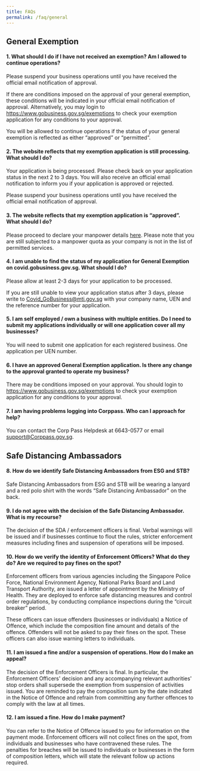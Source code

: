 ```yaml
---
title: FAQs
permalink: /faq/general
---
```


## General Exemption

#### 1. What should I do if I have not received an exemption? Am I allowed to continue operations?
Please suspend your business operations until you have received the official email notification of approval.

If there are conditions imposed on the approval of your general exemption, these conditions will be indicated in your official email notification of approval. Alternatively, you may login to <a href="https://go.gov.sg/exemptionstatus" target="_blank">https://www.gobusiness.gov.sg/exemptions</a> to check your exemption application for any conditions to your approval. 

You will be allowed to continue operations if the status of your general exemption is reflected as either “approved” or “permitted”.

#### 2. The website reflects that my exemption application is still processing. What should I do?
Your application is being processed. Please check back on your application status in the next 2 to 3 days. You will also receive an official email notification to inform you if your application is approved or rejected.

Please suspend your business operations until you have received the official email notification of approval.

#### 3. The website reflects that my exemption application is “approved”. What should I do?
Please proceed to declare your manpower details <a href="https://go.gov.sg/exemptionstatus" target="_blank">here</a>. Please note that you are still subjected to a manpower quota as your company is not in the list of permitted services.

#### 4. I am unable to find the status of my application for General Exemption on covid.gobusiness.gov.sg. What should I do?
Please allow at least 2-3 days for your application to be processed. 

If you are still unable to view your application status after 3 days, please write to <a href = "mailto: Covid_GoBusiness@mti.gov.sg">Covid_GoBusiness@mti.gov.sg</a> with your company name, UEN and the reference number for your application.

#### 5. I am self employed / own a business with multiple entities. Do I need to submit my applications individually or will one application cover all my businesses?
You will need to submit one application for each registered business. One application per UEN number. 

#### 6. I have an approved General Exemption application. Is there any change to the approval granted to operate my business?
There may be conditions imposed on your approval. You should login to <a href = "https://www.gobusiness.gov.sg/exemptions">https://www.gobusiness.gov.sg/exemptions</a> to check your exemption application for any conditions to your approval. 

#### 7. I am having problems logging into Corppass. Who can I approach for help?
You can contact the Corp Pass Helpdesk at 6643-0577 or email <a href = "mailto: support@Corppass.gov.sg">support@Corppass.gov.sg</a>.

## Safe Distancing Ambassadors

#### 8. How do we identify Safe Distancing Ambassadors from ESG and STB?
Safe Distancing Ambassadors from ESG and STB will be wearing a lanyard and a red polo shirt with the words “Safe Distancing Ambassador” on the back.

#### 9. I do not agree with the decision of the Safe Distancing Ambassador. What is my recourse?
The decision of the SDA / enforcement officers is final. Verbal warnings will be issued and if businesses continue to flout the rules, stricter enforcement measures including fines and suspension of operations will be imposed.

#### 10. How do we verify the identity of Enforcement Officers? What do they do? Are we required to pay fines on the spot?
Enforcement officers from various agencies including the Singapore Police Force, National Environment Agency, National Parks Board and Land Transport Authority, are issued a letter of appointment by the Ministry of Health. They are deployed to enforce safe distancing measures and control order regulations, by conducting compliance inspections during the “circuit breaker” period.

These officers can issue offenders (businesses or individuals) a Notice of Offence, which include the composition fine amount and details of the offence. Offenders will not be asked to pay their fines on the spot. These officers can also issue warning letters to individuals.

#### 11. I am issued a fine and/or a suspension of operations. How do I make an appeal?
The decision of the Enforcement Officers is final. In particular, the Enforcement Officers' decision and any accompanying relevant authorities' stop orders shall supersede the exemption from suspension of activities issued. You are reminded to pay the composition sum by the date indicated in the Notice of Offence and refrain from committing any further offences to comply with the law at all times.

#### 12. I am issued a fine. How do I make payment?
You can refer to the Notice of Offence issued to you for information on the payment mode. Enforcement officers will not collect fines on the spot, from individuals and businesses who have contravened these rules. The penalties for breaches will be issued to individuals or businesses in the form of composition letters, which will state the relevant follow up actions required.

